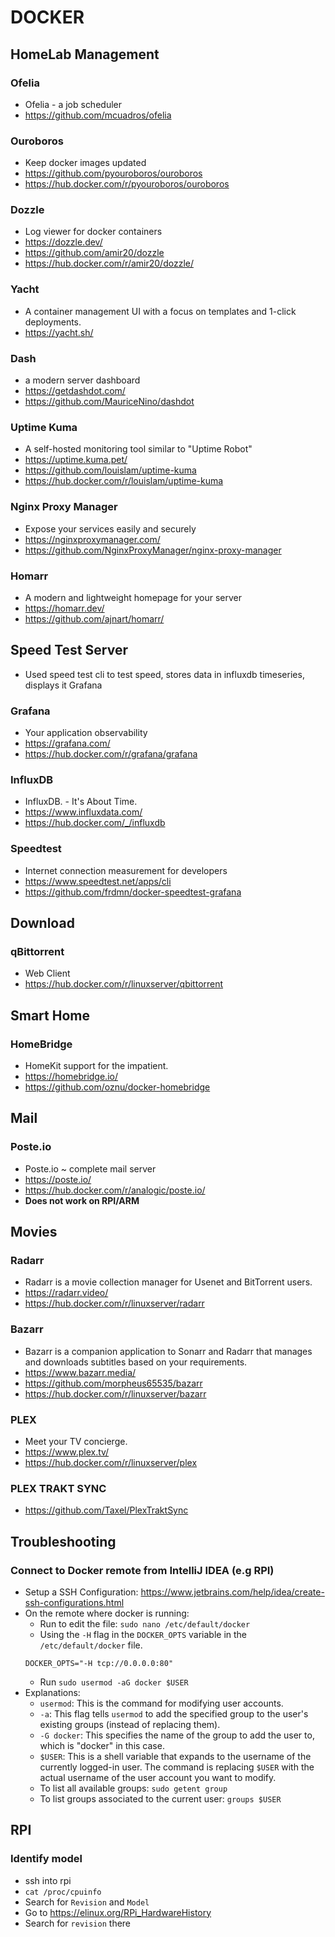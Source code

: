 # DOCKER

## HomeLab Management

### Ofelia
* Ofelia - a job scheduler
* https://github.com/mcuadros/ofelia

### Ouroboros
* Keep docker images updated
* https://github.com/pyouroboros/ouroboros
* https://hub.docker.com/r/pyouroboros/ouroboros

### Dozzle
* Log viewer for docker containers
* https://dozzle.dev/
* https://github.com/amir20/dozzle
* https://hub.docker.com/r/amir20/dozzle/

### Yacht
* A container management UI with a focus on templates and 1-click deployments.
* https://yacht.sh/

### Dash
* a modern server dashboard
* https://getdashdot.com/
* https://github.com/MauriceNino/dashdot

### Uptime Kuma
* A self-hosted monitoring tool similar to "Uptime Robot"
* https://uptime.kuma.pet/
* https://github.com/louislam/uptime-kuma
* https://hub.docker.com/r/louislam/uptime-kuma

### Nginx Proxy Manager
* Expose your services easily and securely
* https://nginxproxymanager.com/
* https://github.com/NginxProxyManager/nginx-proxy-manager

### Homarr
* A modern and lightweight homepage for your server
* https://homarr.dev/
* https://github.com/ajnart/homarr/

## Speed Test Server

* Used speed test cli to test speed, stores data in influxdb timeseries, displays it Grafana

### Grafana
* Your application observability
* https://grafana.com/
* https://hub.docker.com/r/grafana/grafana

### InfluxDB
* InfluxDB. - It's About Time.
* https://www.influxdata.com/
* https://hub.docker.com/_/influxdb

### Speedtest
* Internet connection measurement for developers
* https://www.speedtest.net/apps/cli
* https://github.com/frdmn/docker-speedtest-grafana

## Download

### qBittorrent
* Web Client 
* https://hub.docker.com/r/linuxserver/qbittorrent

## Smart Home

### HomeBridge
* HomeKit support for the impatient.
* https://homebridge.io/
* https://github.com/oznu/docker-homebridge

## Mail

### Poste.io
* Poste.io ~ complete mail server
* https://poste.io/
* https://hub.docker.com/r/analogic/poste.io/
* **Does not work on RPI/ARM**

## Movies

### Radarr
* Radarr is a movie collection manager for Usenet and BitTorrent users.
* https://radarr.video/
* https://hub.docker.com/r/linuxserver/radarr


### Bazarr
* Bazarr is a companion application to Sonarr and Radarr that manages and downloads subtitles based on your requirements.
* https://www.bazarr.media/
* https://github.com/morpheus65535/bazarr
* https://hub.docker.com/r/linuxserver/bazarr

### PLEX
* Meet your TV concierge.
* https://www.plex.tv/
* https://hub.docker.com/r/linuxserver/plex

### PLEX TRAKT SYNC
* https://github.com/Taxel/PlexTraktSync


## Troubleshooting

### Connect to Docker remote from IntelliJ IDEA (e.g RPI)
 * Setup a SSH Configuration: https://www.jetbrains.com/help/idea/create-ssh-configurations.html
 * On the remote where docker is running:
   * Run to edit the file: `sudo nano /etc/default/docker`
   * Using the `-H` flag in the `DOCKER_OPTS` variable in the `/etc/default/docker` file.
    ````
    DOCKER_OPTS="-H tcp://0.0.0.0:80"
    ````
   * Run `sudo usermod -aG docker $USER`
 * Explanations:
   * `usermod`: This is the command for modifying user accounts.
   * `-a`: This flag tells `usermod` to add the specified group to the user's existing groups (instead of replacing them).
   * `-G docker`: This specifies the name of the group to add the user to, which is "docker" in this case.
   * `$USER`: This is a shell variable that expands to the username of the currently logged-in user. The command is replacing `$USER` with the actual username of the user account you want to modify.
   * To list all available groups: `sudo getent group`
   * To list groups associated to the current user: `groups $USER`

## RPI
### Identify model
   * ssh into rpi
   * `cat /proc/cpuinfo`
   * Search for `Revision` and `Model` 
   * Go to https://elinux.org/RPi_HardwareHistory
   * Search for `revision` there

